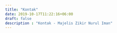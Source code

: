 ```yaml
---
title: "Kontak"
date: 2019-10-17T11:22:16+06:00
draft: false
description : "Kontak - Majelis Zikir Nurul Iman"
---
```


